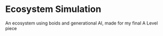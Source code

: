 # Ecosystem Simulation
 An ecosystem using boids and generational AI, made for my final A Level piece
